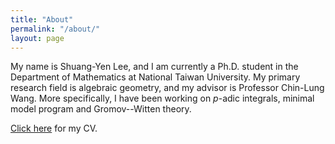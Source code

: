 ```yaml
---
title: "About"
permalink: "/about/"
layout: page
---
```


My name is Shuang-Yen Lee, and I am currently a Ph.D. student in the Department of Mathematics at National Taiwan University. My primary research field is algebraic geometry, and my advisor is Professor Chin-Lung Wang. More specifically, I have been working on $p$-adic integrals, minimal model program and Gromov--Witten theory. 

[Click here][CV] for my CV. 

<!-- ![image](/images/Li4black.png) -->


[CV]: /CV.pdf
